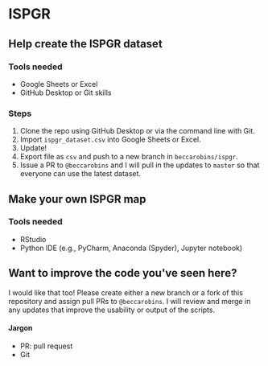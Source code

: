 # ISPGR

## Help create the ISPGR dataset
### Tools needed
* Google Sheets or Excel
* GitHub Desktop or Git skills

### Steps
1. Clone the repo using GitHub Desktop or via the command line with Git.
2. Import `ispgr_dataset.csv` into Google Sheets or Excel.
3. Update!
4. Export file as `csv` and push to a new branch in `beccarobins/ispgr`.
5. Issue a PR to `@beccarobins` and I will pull in the updates to `master` so that everyone can use the latest dataset.

## Make your own ISPGR map
### Tools needed
* RStudio
* Python IDE (e.g., PyCharm, Anaconda (Spyder), Jupyter notebook)

## Want to improve the code you've seen here?
I would like that too! Please create either a new branch or a fork of this repository and assign pull PRs to `@beccarobins`. I will review and merge in any updates that improve the usability or output of the scripts.


#### Jargon
* PR: pull request
* Git
